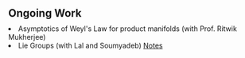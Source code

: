 <h1 id="ongoing work"></h1>

<h2 style="margin: 60px 0px 10px;">Ongoing Work</h2>
<li>Asymptotics of Weyl's Law for product manifolds (with Prof. Ritwik Mukherjee)</li>
<li>Lie Groups (with Lal and Soumyadeb) <a href = "https://drive.google.com/file/d/1XyRW7Ahhhre6Q62PPQdtWej5dY4lOmmq/view?usp=sharing">Notes</a></li>
<ul>
